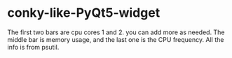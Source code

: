 # conky-like-PyQt5-widget

   The first two bars are cpu cores 1 and 2. you can add more as needed. The middle bar is memory usage, and the last one is the CPU frequency. 
   All the info is from psutil. 
